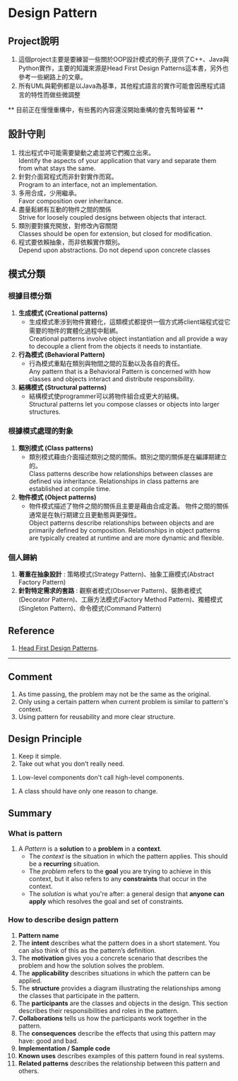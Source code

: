 # Design Pattern
 
## Project說明
1. 這個project主要是要練習一些關於OOP設計模式的例子,提供了C++、Java與Python實作，主要的知識來源是Head First Design Patterns這本書，另外也參考一些網路上的文章。
2. 所有UML與範例都是以Java為基準，其他程式語言的實作可能會因應程式語言的特性而做些微調整

** 目前正在慢慢重構中，有些舊的內容還沒開始重構的會先暫時留著 **


## 設計守則
1. 找出程式中可能需要變動之處並將它們獨立出來。  
Identify the aspects of your application that vary and separate them from what stays the same.
1. 針對介面寫程式而非針對實作而寫。  
Program to an interface, not an implementation.
1. 多用合成，少用繼承。  
Favor composition over inheritance.
1. 盡量鬆綁有互動的物件之間的關係  
Strive for loosely coupled designs between objects that interact.
1. 類別要對擴充開放，對修改內容關閉  
Classes should be open for extension, but closed for modification.
1. 程式要依賴抽象，而非依賴實作類別。  
Depend upon abstractions. Do not depend upon concrete classes


## 模式分類
### 根據目標分類
1. **生成模式 (Creational patterns)**
   - 生成模式牽涉到物件實體化，這類模式都提供一個方式將client端程式從它需要的物件的實體化過程中鬆綁。  
   Creational patterns involve object instantiation and all provide a way to decouple a client from the objects it needs to instantiate.
1. **行為模式 (Behavioral Pattern)**
   - 行為模式重點在類別與物間之間的互動以及各自的責任。  
   Any pattern that is a Behavioral Pattern is concerned with how classes and objects interact and distribute responsibility.
1. **結構模式 (Structural patterns)**
   - 結構模式使programmer可以將物件組合成更大的結構。  
   Structural patterns let you compose classes or objects into larger structures. 

### 根據模式處理的對象
1. **類別模式 (Class patterns)**
   - 類別模式藉由介面描述類別之間的關係。類別之間的關係是在編譯期建立的。  
   Class patterns describe how relationships between classes are defined via inheritance. Relationships in class patterns are established at compile time.
1. **物件模式 (Object patterns)**
   - 物件模式描述了物件之間的關係且主要是藉由合成定義。 物件之間的關係通常是在執行期建立且更動態與更彈性。  
   Object patterns describe relationships between objects and are primarily defined by composition. Relationships in object patterns are typically created at runtime and are more dynamic and flexible.


### 個人歸納
1. **著重在抽象設計** : 策略模式(Strategy Pattern)、抽象工廠模式(Abstract Factory Pattern)
2. **針對特定需求的套路** : 觀察者模式(Observer Pattern)、裝飾者模式(Decorator Pattern)、工廠方法模式(Factory Method Pattern)、獨體模式(Singleton Pattern)、命令模式(Command Pattern)

## Reference
1. [Head First Design Patterns](https://www.oreilly.com/library/view/head-first-design/0596007124/).

------

## Comment
1. As time passing, the problem may not be the same as the original.
1. Only using a certain pattern when current problem is similar to pattern's context. 
1. Using pattern for reusability and more clear structure.

## Design Principle
1. Keep it simple.
1. Take out what you don’t really need.
<!-- ch8 -->
1. Low-level components don't call high-level components.
<!-- ch9 -->
1. A class should have only one reason to change.

## Summary
### What is pattern
1. A _Pattern_ is a **solution** to a **problem** in a **context**.
   - The _context_ is the situation in which the pattern applies. This should be a **recurring** situation.
   - The _problem_ refers to the **goal** you are trying to achieve in this context, but it also refers to any **constraints** that occur in the context.
   - The _solution_ is what you're after: a general design that **anyone can apply** which resolves the goal and set of constraints.

### How to describe design pattern
1. **Pattern name**
1. The **intent** describes what the pattern does in a short statement. You can also think of this as the pattern’s definition.
1. The **motivation** gives you a concrete
scenario that describes the problem and
how the solution solves the problem.
1. The **applicability** describes situations
in which the pattern can be applied.
1. The **structure** provides a diagram illustrating the relationships among the classes that participate
in the pattern.
1. The **participants** are the classes and
objects in the design. This section describes their responsibilities and roles in the pattern.
1. **Collaborations** tells us how the participants work together in the pattern.
1. The **consequences** describe the effects that using this pattern may have: good and bad.
1. **Implementation / Sample code**
1. **Known uses** describes examples of this pattern
found in real systems.
1. **Related patterns** describes the relationship between this pattern and others.